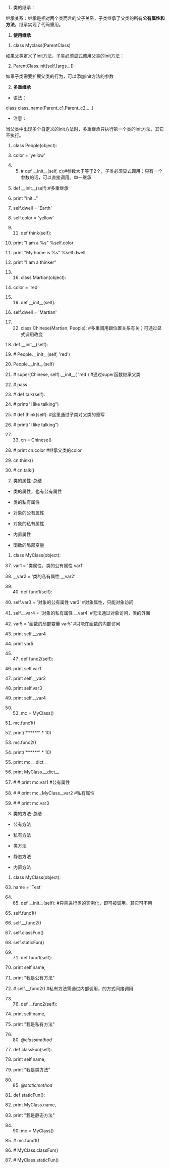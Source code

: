 1.  类的继承：

继承关系：继承是相对两个类而言的父子关系，子类继承了父类的所有**公有属性和方法**，继承实现了代码重用。

1.  **使用继承**

<!-- -->

1.  class Myclass(ParentClass)

如果父类定义了init方法，子类必须显式调用父类的init方法：

2.  ParentClass.init(self,\[args...\])

如果子类需要扩展父类的行为，可以添加init方法的参数

2.  **多重继承**

-   语法：

class class\_name(Parent\_c1,Parent\_c2,....)

-   注意：

当父类中出现多个自定义的init方法时，多重继承只执行第一个类的init方法，其它不执行。

1.  class People(object):

<!-- -->

3.  color = \'yellow\'

4.  5.  \# def \_\_init\_\_(self,
    c):\#参数大于等于2个，子类必须显式调用；只有一个参数的话，可以直接调用。单一继承

6.  def \_\_init\_\_(self):\#多重继承

7.  print \"Init\...\"

8.  self.dwell = \'Earth\'

9.  self.color = \'yellow\'

10. 11. def think(self):

12. print \"I am a %s\" %self.color

13. print \"My home is %s\" %self.dwell

14. print \"I am a thinker\"

15. 16. class Martian(object):

17. color = \'red\'

18. 19. def \_\_init\_\_(self):

20. self.dwell = \'Martian\'

21. 22. class Chinese(Martian, People):
    \#多重调用跟位置关系有关；可通过显式调用改变

23. def \_\_init\_\_(self):

24. \# People.\_\_init\_\_(self, \'red\')

25. People.\_\_init\_\_(self)

26. \# super(Chinese, self).\_\_init\_\_( \'red\')
    \#通过super函数继承父类

27. \# pass

28. \# def talk(self):

29. \# print(\"I like talking\")

30. \# def think(self): \#这里通过子类对父类的重写

31. \# print(\"I like talking\")

32. 33. cn = Chinese()

34. \# print cn.color \#继承父类的color

35. cn.think()

36. \# cn.talk()

<!-- -->

2.  类的属性-总结

-   类的属性，也有公有属性

-   类的私有属性

-   对象的公有属性

-   对象的私有属性

-   内置属性

-   函数的局部变量

1.  class MyClass(object):

<!-- -->

37. var1 = \'类属性，类的公有属性 var1\'

38. \_\_var2 = \'类的私有属性 \_\_var2\'

39. 40. def func1(self):

41. self.var3 = \'对象的公有属性 var3\' \#对象属性，只能对象访问

42. self.\_\_var4 = \'对象的私有属性 \_\_var4\'
    \#无法通过对象访问，类的外面

43. var5 = \'函数的局部变量 var5\' \#只能在函数的内部访问

44. print self.\_\_var4

45. print var5

46. 47. def func2(self):

48. print self.var1

49. print self.\_\_var2

50. print self.var3

51. print self.\_\_var4

52. 53. mc = MyClass()

54. mc.func1()

55. print(\'\*\*\*\*\*\*\' \* 10)

56. mc.func2()

57. print(\'\*\*\*\*\*\*\' \* 10)

58. print mc.\_\_dict\_\_

59. print MyClass.\_\_dict\_\_

60. \# \# print mc.var1 \#公有属性

61. \# \# print mc.\_MyClass\_\_var2 \#私有属性

62. \# \# print mc.var3

<!-- -->

3.  类的方法-总结

-   公有方法

-   私有方法

-   类方法

-   静态方法

-   内置方法

1.  class MyClass(object):

<!-- -->

63. name = \'Test\'

64. 65. def \_\_init\_\_(self):
    \#只需进行类的实例化，即可被调用。其它可不用

66. self.func1()

67. self.\_\_func2()

68. self.classFun()

69. self.staticFun()

70. 71. def func1(self):

72. print self.name,

73. print \"我是公有方法\"

74. \# self.\_\_func2() \#私有方法需通过内部调用，的方式间接调用

75. 76. def \_\_func2(self):

77. print self.name,

78. print \"我是私有方法\"

79. 80. *\@classmethod*

81. def classFun(self):

82. print self.name,

83. print \"我是类方法\"

84. 85. *\@staticmethod*

86. def staticFun():

87. print MyClass.name,

88. print \"我是静态方法\"

89. 90. mc = MyClass()

91. \# mc.func1()

92. \# MyClass.classFun()

93. \# MyClass.staticFun()
